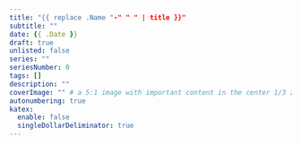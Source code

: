 ```yaml
---
title: "{{ replace .Name "-" " " | title }}"
subtitle: ""
date: {{ .Date }}
draft: true
unlisted: false
series: ""
seriesNumber: 0
tags: []
description: ""
coverImage: "" # a 5:1 image with important content in the center 1/3 zone for best effect
autonumbering: true
katex:
  enable: false
  singleDollarDeliminator: true
---
```

